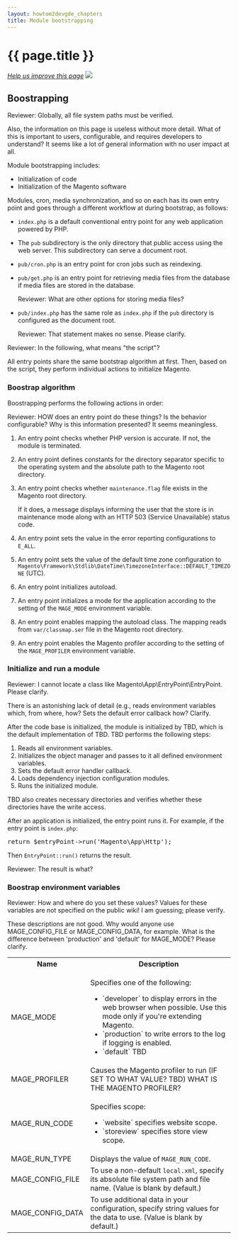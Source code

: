 ```yaml
---
layout: howtom2devgde_chapters
title: Module bootstrapping 
---
```

 
<h1 id="m2devgde-boot">{{ page.title }}</h1>

<p><a href="{{ site.githuburl }}architecture/holding-pen/bootstrap.md" target="_blank"><em>Help us improve this page</em></a>&nbsp;<img src="{{ site.baseurl }}common/images/newWindow.gif"/></p>

<h2 id="m2devgde-bootstrap">Boostrapping</h2>

<p class="q">Reviewer: Globally, all file system paths must be verified.</p>
<p class="q">Also, the information on this page is useless without more detail. What of this is important to users, configurable, and requires developers to understand? It seems like a lot of general information with no user impact at all.</p>

Module bootstrapping includes: 

*	Initialization of code 
*	Initialization of the Magento software

Modules, cron, media synchronization, and so on each has its own entry point and goes through a different workflow at during bootstrap, as follows:

*	`index.php` is a default conventional entry point for any web application powered by PHP.
*	The `pub` subdirectory is the only directory that public access using the web server. This subdirectory can serve a document root.
*	`pub/cron.php` is an entry point for cron jobs such as reindexing.
*	`pub/get.php` is an entry point for retrieving media files from the database if media files are stored in the database. 

	<p class="q">Reviewer: What are other options for storing media files?</p>

*	`pub/index.php` has the same role as `index.php` if the `pub` directory is configured as the document root.

	<p class="q">Reviewer: That statement makes no sense. Please clarify.</p>

<p class="q">Reviewer: In the following, what means "the script"?</p>
	
All entry points share the same bootstrap algorithm at first. Then, based on the script, they perform individual actions to initialize Magento.

<h3 id="m2devgde-bootstrap-algo">Boostrap algorithm</h3>

Boostrapping performs the following actions in order:

<p class="q">Reviewer: HOW does an entry point do these things? Is the behavior configurable? Why is this information presented? It seems meaningless.</p>

1.	An entry point checks whether PHP version is accurate. If not, the module is terminated.
2.	An entry point defines constants for the directory separator specific to the operating system and the absolute path to the Magento root directory.
3.	An entry point checks whether `maintenance.flag` file exists in the Magento root directory. 

	If it does, a message displays informing the user that the store is in maintenance mode along with an HTTP 503 (Service Unavailable) status code.
	
4.	An entry point sets the value in the error reporting configurations to `E_ALL`.
4.	An entry point sets the value of the default time zone configuration to `Magento\Framework\Stdlib\DateTime\TimezoneInterface::DEFAULT_TIMEZONE` (UTC).
5.	An entry point initializes autoload.
6.	An entry point initializes a mode for the application according to the setting of the `MAGE_MODE` environment variable.
7.	An entry point enables mapping the autoload class. The mapping reads from `var/classmap.ser` file in the Magento root directory.
8.	An entry point enables the Magento profiler according to the setting of the `MAGE_PROFILER` environment variable.

<h3 id="m2devgde-bootstrap-init">Initialize and run a module</h3>

<p class="q">Reviewer: I cannot locate a class like Magento\App\EntryPoint\EntryPoint. Please clarify.</p>
<p class="q">There is an astonishing lack of detail (e.g., reads environment variables which, from where, how? Sets the default error callback how? Clarify.</p>

After the code base is initialized, the module is initialized by TBD, which is the default implementation of TBD. TBD performs the following steps:

1.	Reads all environment variables.
2.	Initializes the object manager and passes to it all defined environment variables.
3.	Sets the default error handler callback.
4.	Loads dependency injection configuration modules.
5.	Runs the initialized module.

TBD also creates necessary directories and verifies whether these directories have the write access.

After an application is initialized, the entry point runs it. For example, if the entry point is `index.php`:

<pre>return $entryPoint->run('Magento\App\Http');</pre>

Then `EntryPoint::run()` returns the result.

<p class="q">Reviewer: The result is what?</p>

<h3 id="m2devgde-bootstrap-vars">Boostrap environment variables</h3>

<p class="q">Reviewer: How and where do you set these values? Values for these variables are not specified on the public wiki! I am guessing; please verify.</p>
<p class="q">These descriptions are not good. Why would anyone use MAGE_CONFIG_FILE or MAGE_CONFIG_DATA, for example. What is the difference between 'production' and 'default' for MAGE_MODE? Please clarify.</p>

<table>
	<tbody>
		<tr>
			<th>Name</th>
			<th>Description</th>
		</tr>
	<tr>
		<td>MAGE_MODE</td>
		<td><p>Specifies one of the following:</p>
			<ul><li>`developer` to display errors in the web browser when possible. Use this mode only if you're extending Magento.</li>
			<li>`production` to write errors to the log if logging is enabled.</li>
			<li>`default` TBD</li></ul></td>
	</tr>
	<tr>
		<td>MAGE_PROFILER</td>
		<td>Causes the Magento profiler to run (IF SET TO WHAT VALUE? TBD) WHAT IS THE MAGENTO PROFILER?</td>
	</tr>
	<tr>
		<td>MAGE_RUN_CODE</td>
		<td><p>Specifies scope:</p>
		<ul><li>`website` specifies website scope.</li>
		<li>`storeview` specifies store view scope.</li></ul></td>
	</tr>
	<tr>
		<td>MAGE_RUN_TYPE</td>
		<td>Displays the value of <code>MAGE_RUN_CODE</code>.</td>
	</tr>
	<tr>
		<td>MAGE_CONFIG_FILE</td>
		<td>To use a non-default <code>local.xml</code>, specify its absolute file system path and file name. (Value is blank by default.)</td>
	</tr>
	<tr>
		<td>MAGE_CONFIG_DATA</td>
		<td>To use additional data in your configuration, specify string values for the data to use. (Value is blank by default.)</td>
	</tr>
	</tbody>
</table>



